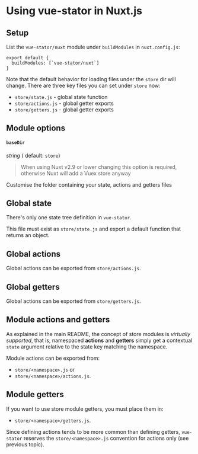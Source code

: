 
# Using vue-stator in Nuxt.js

## Setup

List the `vue-stator/nuxt` module under `buildModules` in `nuxt.config.js`:

```
export default {
  buildModules: [`vue-stator/nuxt`]
}
```

Note that the default behavior for loading files under the `store` dir will
change. There are three key files you can set under `store` now:

- `store/state.js` - global state function
- `store/actions.js` - global getter exports
- `store/getters.js` - global getter exports

## Module options

#### `baseDir`
_string_ ( default: `store`)

> When using Nuxt v2.9 or lower changing this option is required, otherwise Nuxt will add a Vuex store anyway

Customise the folder containing your state, actions and getters files

## Global state

There's only one state tree definition in `vue-stator`.

This file must exist as `store/state.js` and export a default function
that returns an object.

## Global actions

Global actions can be exported from `store/actions.js`.

## Global getters

Global actions can be exported from `store/getters.js`.

## Module actions and getters

As explained in the main README, the concept of store modules is _virtually
supported_, that is, namespaced **actions** and **getters** simply get a
contextual `state` argument relative to the state key matching the namespace.

Module actions can be exported from:

- `store/<namespace>.js` or
- `store/<namespace>/actions.js`.

## Module getters

If you want to use store module getters, you must place them in:

- `store/<namespace>/getters.js`.

Since defining actions tends to be more common than defining getters,
`vue-stator` reserves the `store/<namespace>.js` convention for actions
only (see previous topic).

